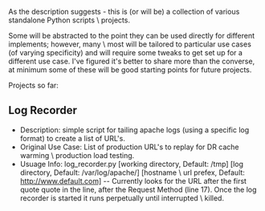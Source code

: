 As the description suggests - this is (or will be) a collection of various standalone Python scripts \ projects.

Some will be abstracted to the point they can be used directly for different implements; however, many \ most will be tailored to particular use cases (of varying specificity) and will require some tweaks to get set up for a different use case.  I've figured it's better to share more than the converse, at minimum some of these will be good starting points for future projects.

Projects so far:

Log Recorder
--------------

* Description: simple script for tailing apache logs (using a specific log format) to create a list of URL's.  
* Original Use Case: List of production URL's to replay for DR cache warming \ production load testing.  
* Usuage Info: log_recorder.py [working directory, Default: /tmp] [log directory, Default: /var/log/apache/] [hostname \ url prefex, Default: http://www.default.com] -- Currently looks for the URL after the first quote quote in the line, after the Request Method (line 17). Once the log recorder is started it runs perpetually until interrupted \ killed.     
		
